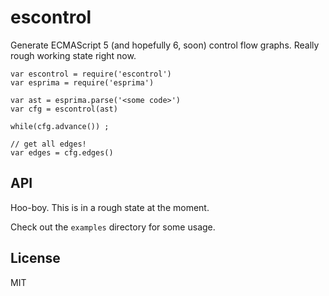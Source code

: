 # escontrol

Generate ECMAScript 5 (and hopefully 6, soon) control flow graphs. Really
rough working state right now.

```
var escontrol = require('escontrol')
var esprima = require('esprima')

var ast = esprima.parse('<some code>')
var cfg = escontrol(ast)

while(cfg.advance()) ;

// get all edges!
var edges = cfg.edges()
```

## API

Hoo-boy. This is in a rough state at the moment.

Check out the `examples` directory for some usage.

## License

MIT

